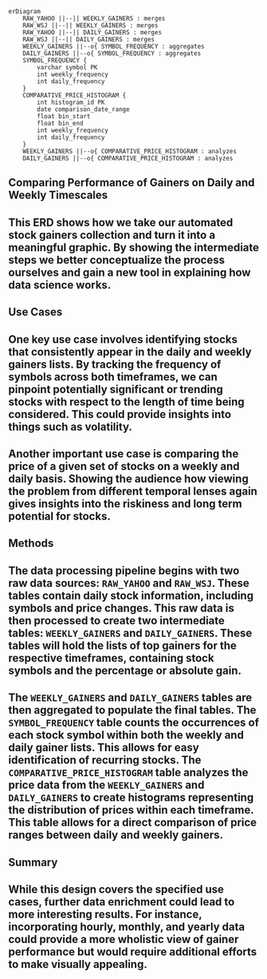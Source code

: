```
erDiagram
    RAW_YAHOO ||--|| WEEKLY_GAINERS : merges
    RAW_WSJ ||--|| WEEKLY_GAINERS : merges
    RAW_YAHOO ||--|| DAILY_GAINERS : merges
    RAW_WSJ ||--|| DAILY_GAINERS : merges
    WEEKLY_GAINERS ||--o{ SYMBOL_FREQUENCY : aggregates
    DAILY_GAINERS ||--o{ SYMBOL_FREQUENCY : aggregates
    SYMBOL_FREQUENCY {
        varchar symbol PK
        int weekly_frequency
        int daily_frequency
    }
    COMPARATIVE_PRICE_HISTOGRAM {
        int histogram_id PK
        date comparison_date_range
        float bin_start
        float bin_end
        int weekly_frequency
        int daily_frequency
    }
    WEEKLY_GAINERS ||--o{ COMPARATIVE_PRICE_HISTOGRAM : analyzes
    DAILY_GAINERS ||--o{ COMPARATIVE_PRICE_HISTOGRAM : analyzes
```
## Comparing Performance of Gainers on Daily and Weekly Timescales

## This ERD shows how we take our automated stock gainers collection and turn it into a meaningful graphic. By showing the intermediate steps we better conceptualize the process ourselves and gain a new tool in explaining how data science works.

## Use Cases

## One key use case involves identifying stocks that consistently appear in the daily and weekly gainers lists. By tracking the frequency of symbols across both timeframes, we can pinpoint potentially significant or trending stocks with respect to the length of time being considered. This could provide insights into things such as volatility.

## Another important use case is comparing the price of a given set of stocks on a weekly and daily basis. Showing the audience how viewing the problem from different temporal lenses again gives insights into the riskiness and long term potential for stocks.

## Methods

## The data processing pipeline begins with two raw data sources: `RAW_YAHOO` and `RAW_WSJ`. These tables contain daily stock information, including symbols and price changes. This raw data is then processed to create two intermediate tables: `WEEKLY_GAINERS` and `DAILY_GAINERS`. These tables will hold the lists of top gainers for the respective timeframes, containing stock symbols and the percentage or absolute gain.

## The `WEEKLY_GAINERS` and `DAILY_GAINERS` tables are then aggregated to populate the final tables. The `SYMBOL_FREQUENCY` table counts the occurrences of each stock symbol within both the weekly and daily gainer lists. This allows for easy identification of recurring stocks. The `COMPARATIVE_PRICE_HISTOGRAM` table analyzes the price data from the `WEEKLY_GAINERS` and `DAILY_GAINERS` to create histograms representing the distribution of prices within each timeframe. This table allows for a direct comparison of price ranges between daily and weekly gainers.

## Summary

## While this design covers the specified use cases, further data enrichment could lead to more interesting results. For instance, incorporating hourly, monthly, and yearly data could provide a more wholistic view of gainer performance but would require additional efforts to make visually appealing.
